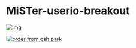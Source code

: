 # MiSTer-userio-breakout
![img](https://i.imgur.com/7VYhu9u.png)


[![order from osh park](https://oshpark.com/assets/badge-5b7ec47045b78aef6eb9d83b3bac6b1920de805e9a0c227658eac6e19a045b9c.png)](https://oshpark.com/shared_projects/wtH3YNYy)
